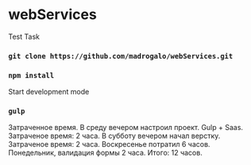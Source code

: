 # webServices
Test Task

<!-- start project -->
### `git clone https://github.com/madrogalo/webServices.git`


### `npm install`

Start development mode
### `gulp`

Затраченное время.
В среду вечером настроил проект. Gulp + Saas.  Затраченое время: 2 часа.
В субботу вечером начал верстку. Затраченое время: 2 часа.
Воскресенье потратил 6 часов.
Понедельник, валидация формы 2 часа.
Итого: 12 часов.
